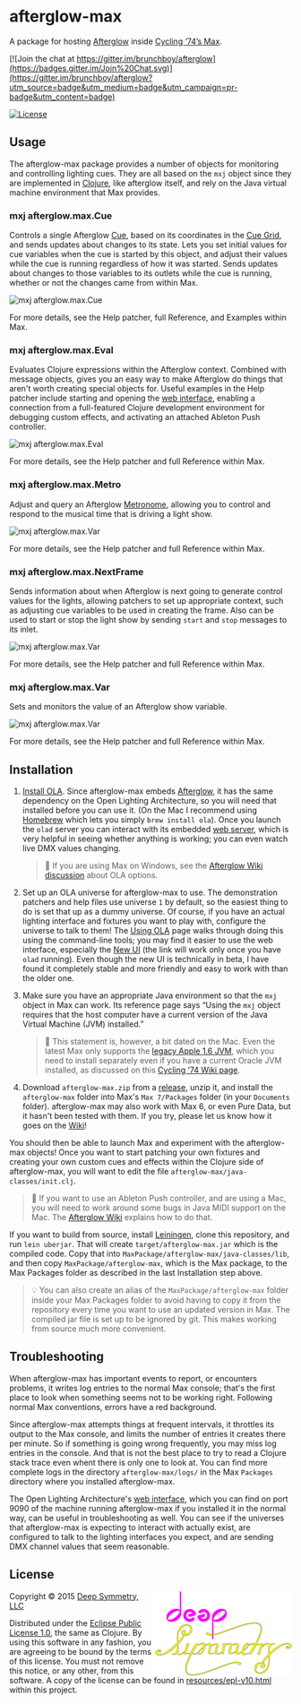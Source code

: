 # afterglow-max

A package for hosting
[Afterglow](https://github.com/brunchboy/afterglow#afterglow) inside
[Cycling ‘74’s Max](https://cycling74.com).

[![Join the chat at https://gitter.im/brunchboy/afterglow](https://badges.gitter.im/Join%20Chat.svg)](https://gitter.im/brunchboy/afterglow?utm_source=badge&utm_medium=badge&utm_campaign=pr-badge&utm_content=badge)

[![License](https://img.shields.io/badge/License-Eclipse%20Public%20License%201.0-blue.svg)](#license)

## Usage

The afterglow-max package provides a number of objects for monitoring
and controlling lighting cues. They are all based on the `mxj` object
since they are implemented in [Clojure](http://clojure.org/), like
afterglow itself, and rely on the Java virtual machine environment
that Max provides.

### mxj afterglow.max.Cue

Controls a single Afterglow
[Cue](https://github.com/brunchboy/afterglow/blob/master/doc/cues.adoc#cues),
based on its coordinates in the
[Cue Grid](https://github.com/brunchboy/afterglow/blob/master/doc/cues.adoc#the-cue-grid),
and sends updates about changes to its state. Lets you set initial
values for cue variables when the cue is started by this object, and
adjust their values while the cue is running regardless of how it was
started. Sends updates about changes to those variables to its outlets
while the cue is running, whether or not the changes came from within
Max.

![mxj afterglow.max.Cue](https://raw.githubusercontent.com/brunchboy/afterglow-max/master/doc/assets/Cue.png)

For more details, see the Help patcher, full Reference, and Examples
within Max.

### mxj afterglow.max.Eval

Evaluates Clojure expressions within the Afterglow context. Combined
with message objects, gives you an easy way to make Afterglow do
things that aren't worth creating special objects for. Useful examples
in the Help patcher include starting and opening the
[web interface](https://github.com/brunchboy/afterglow/blob/master/doc/README.adoc#the-embedded-web-interface),
enabling a connection from a full-featured Clojure development
environment for debugging custom effects, and activating an attached
Ableton Push controller.

![mxj afterglow.max.Eval](https://raw.githubusercontent.com/brunchboy/afterglow-max/master/doc/assets/Eval.png)

For more details, see the Help patcher and full Reference within Max.

### mxj afterglow.max.Metro

Adjust and query an Afterglow
[Metronome](https://github.com/brunchboy/afterglow/blob/master/doc/metronomes.adoc#metronomes),
allowing you to control and respond to the musical time that is
driving a light show.

![mxj afterglow.max.Var](https://raw.githubusercontent.com/brunchboy/afterglow-max/master/doc/assets/Metro.png)

For more details, see the Help patcher and full Reference within Max.

### mxj afterglow.max.NextFrame

Sends information about when Afterglow is next going to generate
control values for the lights, allowing patchers to set up appropriate
context, such as adjusting cue variables to be used in creating the
frame. Also can be used to start or stop the light show by sending
`start` and `stop` messages to its inlet.

![mxj afterglow.max.Var](https://raw.githubusercontent.com/brunchboy/afterglow-max/master/doc/assets/NextFrame.png)

For more details, see the Help patcher and full Reference within Max.

### mxj afterglow.max.Var

Sets and monitors the value of an Afterglow show variable.

![mxj afterglow.max.Var](https://raw.githubusercontent.com/brunchboy/afterglow-max/master/doc/assets/Var.png)

For more details, see the Help patcher and full Reference within Max.

## Installation

1. [Install OLA](https://www.openlighting.org/ola/getting-started/downloads/).
   Since afterglow-max embeds
   [Afterglow](https://github.com/brunchboy/afterglow#afterglow), it
   has the same dependency on the Open Lighting Architecture, so you
   will need that installed before you can use it. (On the Mac I
   recommend using [Homebrew](http://brew.sh) which lets you simply
   `brew install ola`). Once you launch the `olad` server you can
   interact with its embedded
   [web server](http://localhost:9090/ola.html), which is very helpful
   in seeing whether anything is working; you can even watch live DMX
   values changing.

   > :wrench: If you are using Max on Windows, see the
   > [Afterglow Wiki discussion](https://github.com/brunchboy/afterglow/wiki/Questions#ola-and-windows)
   > about OLA options.

2. Set up an OLA universe for afterglow-max to use. The demonstration
   patchers and help files use universe `1` by default, so the easiest
   thing to do is set that up as a dummy universe. Of course, if you
   have an actual lighting interface and fixtures you want to play
   with, configure the universe to talk to them! The
   [Using OLA](https://www.openlighting.org/ola/getting-started/using-ola/)
   page walks through doing this using the command-line tools; you may
   find it easier to use the web interface, especially the
   [New UI](http://localhost:9090/new/) (the link will work only once
   you have `olad` running). Even though the new UI is technically in
   beta, I have found it completely stable and more friendly and easy
   to work with than the older one.

3. Make sure you have an appropriate Java environment so that the
   `mxj` object in Max can work. Its reference page says &ldquo;Using the
   `mxj` object requires that the host computer have a current version
   of the Java Virtual Machine (JVM) installed.&rdquo;

    > :wrench: This statement is, however, a bit dated on the Mac.
    > Even the latest Max only supports the
    > [legacy Apple 1.6 JVM](http://support.apple.com/kb/dl1572),
    > which you need to install separately even if you have a current
    > Oracle JVM installed, as discussed on this
    > [Cycling ‘74 Wiki page](https://cycling74.com/wiki/index.php?title=Java_on_OS_X_10.9_(and_later)).

4. Download `afterglow-max.zip` from a <a
   href="https://github.com/brunchboy/afterglow-max/releases">release</a>,
   unzip it, and install the `afterglow-max` folder into Max's `Max
   7/Packages` folder (in your `Documents` folder). afterglow-max may
   also work with Max 6, or even Pure Data, but it hasn't been tested
   with them. If you try, please let us know how it goes on the
   [Wiki](https://github.com/brunchboy/afterglow-max/wiki)!

You should then be able to launch Max and experiment with the
afterglow-max objects! Once you want to start patching your own
fixtures and creating your own custom cues and effects within the
Clojure side of afterglow-max, you will want to edit the file
`afterglow-max/java-classes/init.clj`.

> :wrench: If you want to use an Ableton Push controller, and are
> using a Mac, you will need to work around some bugs in Java MIDI
> support on the Mac. The
> [Afterglow Wiki](https://github.com/brunchboy/afterglow/wiki/Questions#midi-from-java-on-the-mac)
> explains how to do that.

If you want to build from source, install
[Leiningen](http://leiningen.org), clone this repository, and run
`lein uberjar`. That will create `target/afterglow-max.jar` which is
the compiled code. Copy that into
`MaxPackage/afterglow-max/java-classes/lib`, and then copy
`MaxPackage/afterglow-max`, which is the Max package, to the Max
Packages folder as described in the last Installation step above.

> :bulb: You can also create an alias of the
> `MaxPackage/afterglow-max` folder inside your Max Packages folder to
> avoid having to copy it from the repository every time you want to
> use an updated version in Max. The compiled jar file is set up to be
> ignored by git. This makes working from source much more convenient.

## Troubleshooting

When afterglow-max has important events to report, or encounters
problems, it writes log entries to the normal Max console; that's the
first place to look when something seems not to be working right.
Following normal Max conventions, errors have a red background.

Since afterglow-max attempts things at frequent intervals, it
throttles its output to the Max console, and limits the number of
entries it creates there per minute. So if something is going wrong
frequently, you may miss log entries in the console. And that is not
the best place to try to read a Clojure stack trace even whent there
is only one to look at. You can find more complete logs in the
directory `afterglow-max/logs/` in the Max `Packages` directory where
you installed afterglow-max.

The Open Lighting Architecture's
[web interface](http://localhost:9090/new/#/), which you can find on
port 9090 of the machine running afterglow-max if you installed it in
the normal way, can be useful in troubleshooting as well. You can see
if the universes that afterglow-max is expecting to interact with
actually exist, are configured to talk to the lighting interfaces you
expect, and are sending DMX channel values that seem reasonable.

## License

<a href="http://deepsymmetry.org"><img align="right" alt="Deep Symmetry"
 src="doc/assets/DS-logo-github.png" width="250" height="150"></a>

Copyright © 2015 [Deep Symmetry, LLC](http://deepsymmetry.org)

Distributed under the
[Eclipse Public License 1.0](http://opensource.org/licenses/eclipse-1.0.php),
the same as Clojure. By using this software in any fashion, you are
agreeing to be bound by the terms of this license. You must not remove
this notice, or any other, from this software. A copy of the license
can be found in
[resources/epl-v10.html](https://cdn.rawgit.com/brunchboy/afterglow-max/master/resources/epl-v10.html)
within this project.
